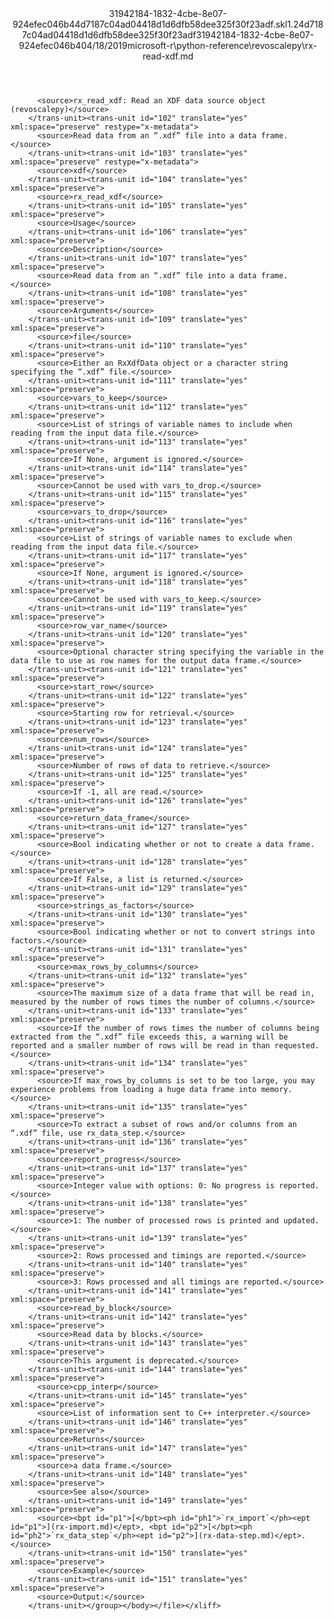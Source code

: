 <?xml version="1.0"?><xliff version="1.2" xmlns="urn:oasis:names:tc:xliff:document:1.2" xmlns:xsi="http://www.w3.org/2001/XMLSchema-instance" xsi:schemaLocation="urn:oasis:names:tc:xliff:document:1.2 xliff-core-1.2-transitional.xsd"><file datatype="xml" original="rx-read-xdf.md" source-language="en-US" target-language="en-US"><header><tool tool-id="mdxliff" tool-name="mdxliff" tool-version="1.0-d1654b2" tool-company="Microsoft" /><xliffext:skl_file_name xmlns:xliffext="urn:microsoft:content:schema:xliffextensions">31942184-1832-4cbe-8e07-924efec046b44d7187c04ad04418d1d6dfb58dee325f30f23adf.skl</xliffext:skl_file_name><xliffext:version xmlns:xliffext="urn:microsoft:content:schema:xliffextensions">1.2</xliffext:version><xliffext:ms.openlocfilehash xmlns:xliffext="urn:microsoft:content:schema:xliffextensions">4d7187c04ad04418d1d6dfb58dee325f30f23adf</xliffext:ms.openlocfilehash><xliffext:ms.sourcegitcommit xmlns:xliffext="urn:microsoft:content:schema:xliffextensions">31942184-1832-4cbe-8e07-924efec046b4</xliffext:ms.sourcegitcommit><xliffext:ms.lasthandoff xmlns:xliffext="urn:microsoft:content:schema:xliffextensions">04/18/2019</xliffext:ms.lasthandoff><xliffext:ms.openlocfilepath xmlns:xliffext="urn:microsoft:content:schema:xliffextensions">microsoft-r\python-reference\revoscalepy\rx-read-xdf.md</xliffext:ms.openlocfilepath></header><body><group id="content" extype="content"><trans-unit id="101" translate="yes" xml:space="preserve" restype="x-metadata">
          <source>rx_read_xdf: Read an XDF data source object (revoscalepy)</source>
        </trans-unit><trans-unit id="102" translate="yes" xml:space="preserve" restype="x-metadata">
          <source>Read data from an “.xdf” file into a data frame.</source>
        </trans-unit><trans-unit id="103" translate="yes" xml:space="preserve" restype="x-metadata">
          <source>xdf</source>
        </trans-unit><trans-unit id="104" translate="yes" xml:space="preserve">
          <source>rx_read_xdf</source>
        </trans-unit><trans-unit id="105" translate="yes" xml:space="preserve">
          <source>Usage</source>
        </trans-unit><trans-unit id="106" translate="yes" xml:space="preserve">
          <source>Description</source>
        </trans-unit><trans-unit id="107" translate="yes" xml:space="preserve">
          <source>Read data from an “.xdf” file into a data frame.</source>
        </trans-unit><trans-unit id="108" translate="yes" xml:space="preserve">
          <source>Arguments</source>
        </trans-unit><trans-unit id="109" translate="yes" xml:space="preserve">
          <source>file</source>
        </trans-unit><trans-unit id="110" translate="yes" xml:space="preserve">
          <source>Either an RxXdfData object or a character string specifying the “.xdf” file.</source>
        </trans-unit><trans-unit id="111" translate="yes" xml:space="preserve">
          <source>vars_to_keep</source>
        </trans-unit><trans-unit id="112" translate="yes" xml:space="preserve">
          <source>List of strings of variable names to include when reading from the input data file.</source>
        </trans-unit><trans-unit id="113" translate="yes" xml:space="preserve">
          <source>If None, argument is ignored.</source>
        </trans-unit><trans-unit id="114" translate="yes" xml:space="preserve">
          <source>Cannot be used with vars_to_drop.</source>
        </trans-unit><trans-unit id="115" translate="yes" xml:space="preserve">
          <source>vars_to_drop</source>
        </trans-unit><trans-unit id="116" translate="yes" xml:space="preserve">
          <source>List of strings of variable names to exclude when reading from the input data file.</source>
        </trans-unit><trans-unit id="117" translate="yes" xml:space="preserve">
          <source>If None, argument is ignored.</source>
        </trans-unit><trans-unit id="118" translate="yes" xml:space="preserve">
          <source>Cannot be used with vars_to_keep.</source>
        </trans-unit><trans-unit id="119" translate="yes" xml:space="preserve">
          <source>row_var_name</source>
        </trans-unit><trans-unit id="120" translate="yes" xml:space="preserve">
          <source>Optional character string specifying the variable in the data file to use as row names for the output data frame.</source>
        </trans-unit><trans-unit id="121" translate="yes" xml:space="preserve">
          <source>start_row</source>
        </trans-unit><trans-unit id="122" translate="yes" xml:space="preserve">
          <source>Starting row for retrieval.</source>
        </trans-unit><trans-unit id="123" translate="yes" xml:space="preserve">
          <source>num_rows</source>
        </trans-unit><trans-unit id="124" translate="yes" xml:space="preserve">
          <source>Number of rows of data to retrieve.</source>
        </trans-unit><trans-unit id="125" translate="yes" xml:space="preserve">
          <source>If -1, all are read.</source>
        </trans-unit><trans-unit id="126" translate="yes" xml:space="preserve">
          <source>return_data_frame</source>
        </trans-unit><trans-unit id="127" translate="yes" xml:space="preserve">
          <source>Bool indicating whether or not to create a data frame.</source>
        </trans-unit><trans-unit id="128" translate="yes" xml:space="preserve">
          <source>If False, a list is returned.</source>
        </trans-unit><trans-unit id="129" translate="yes" xml:space="preserve">
          <source>strings_as_factors</source>
        </trans-unit><trans-unit id="130" translate="yes" xml:space="preserve">
          <source>Bool indicating whether or not to convert strings into factors.</source>
        </trans-unit><trans-unit id="131" translate="yes" xml:space="preserve">
          <source>max_rows_by_columns</source>
        </trans-unit><trans-unit id="132" translate="yes" xml:space="preserve">
          <source>The maximum size of a data frame that will be read in, measured by the number of rows times the number of columns.</source>
        </trans-unit><trans-unit id="133" translate="yes" xml:space="preserve">
          <source>If the number of rows times the number of columns being extracted from the “.xdf” file exceeds this, a warning will be reported and a smaller number of rows will be read in than requested.</source>
        </trans-unit><trans-unit id="134" translate="yes" xml:space="preserve">
          <source>If max_rows_by_columns is set to be too large, you may experience problems from loading a huge data frame into memory.</source>
        </trans-unit><trans-unit id="135" translate="yes" xml:space="preserve">
          <source>To extract a subset of rows and/or columns from an “.xdf” file, use rx_data_step.</source>
        </trans-unit><trans-unit id="136" translate="yes" xml:space="preserve">
          <source>report_progress</source>
        </trans-unit><trans-unit id="137" translate="yes" xml:space="preserve">
          <source>Integer value with options: 0: No progress is reported.</source>
        </trans-unit><trans-unit id="138" translate="yes" xml:space="preserve">
          <source>1: The number of processed rows is printed and updated.</source>
        </trans-unit><trans-unit id="139" translate="yes" xml:space="preserve">
          <source>2: Rows processed and timings are reported.</source>
        </trans-unit><trans-unit id="140" translate="yes" xml:space="preserve">
          <source>3: Rows processed and all timings are reported.</source>
        </trans-unit><trans-unit id="141" translate="yes" xml:space="preserve">
          <source>read_by_block</source>
        </trans-unit><trans-unit id="142" translate="yes" xml:space="preserve">
          <source>Read data by blocks.</source>
        </trans-unit><trans-unit id="143" translate="yes" xml:space="preserve">
          <source>This argument is deprecated.</source>
        </trans-unit><trans-unit id="144" translate="yes" xml:space="preserve">
          <source>cpp_interp</source>
        </trans-unit><trans-unit id="145" translate="yes" xml:space="preserve">
          <source>List of information sent to C++ interpreter.</source>
        </trans-unit><trans-unit id="146" translate="yes" xml:space="preserve">
          <source>Returns</source>
        </trans-unit><trans-unit id="147" translate="yes" xml:space="preserve">
          <source>a data frame.</source>
        </trans-unit><trans-unit id="148" translate="yes" xml:space="preserve">
          <source>See also</source>
        </trans-unit><trans-unit id="149" translate="yes" xml:space="preserve">
          <source><bpt id="p1">[</bpt><ph id="ph1">`rx_import`</ph><ept id="p1">](rx-import.md)</ept>, <bpt id="p2">[</bpt><ph id="ph2">`rx_data_step`</ph><ept id="p2">](rx-data-step.md)</ept>.</source>
        </trans-unit><trans-unit id="150" translate="yes" xml:space="preserve">
          <source>Example</source>
        </trans-unit><trans-unit id="151" translate="yes" xml:space="preserve">
          <source>Output:</source>
        </trans-unit></group></body></file></xliff>